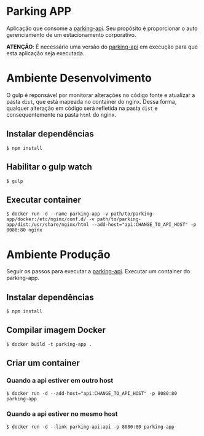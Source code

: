 # Parking APP

Aplicação que consome a [parking-api](https://github.com/gustajz/parking-api).
Seu propósito é proporcionar o auto gerenciamento de um estacionamento corporativo.

**ATENÇÃO**: É necessário uma versão do [parking-api](https://github.com/gustajz/parking-api) em execução para que esta aplicação seja executada.

# Ambiente Desenvolvimento
O gulp é reponsável por monitorar alterações no código fonte e atualizar a pasta `dist`, que está mapeada no container do nginx. Dessa forma, qualquer alteração em código será refletida na pasta `dist` e consequentemente na pasta `html` do nginx.
## Instalar dependências
    $ npm install
## Habilitar o gulp watch
    $ gulp
## Executar container 
    $ docker run -d --name parking-app -v path/to/parking-app/docker:/etc/nginx/conf.d/ -v path/to/parking-app/dist:/usr/share/nginx/html --add-host="api:CHANGE_TO_API_HOST" -p 8080:80 nginx

# Ambiente Produção
Seguir os passos para executar a [parking-api](https://github.com/gustajz/parking-api).
Executar um container do parking-app.

## Instalar dependências
    $ npm install
    
## Compilar imagem Docker
    $ docker build -t parking-app .

## Criar um container

### Quando a api estiver em **outro host**
    $ docker run -d --add-host="api:CHANGE_TO_API_HOST" -p 8080:80 parking-app

### Quando a api estiver no **mesmo host**
    $ docker run -d --link parking-api:api -p 8080:80 parking-app

